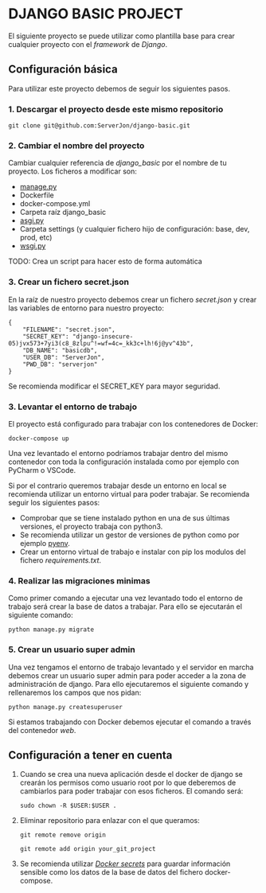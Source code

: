 # DJANGO BASIC PROJECT

El siguiente proyecto se puede utilizar como plantilla base para crear cualquier proyecto con el _framework_ de *Django*.

## Configuración básica

Para utilizar este proyecto debemos de seguir los siguientes pasos.

### 1. Descargar el proyecto desde este mismo repositorio

    git clone git@github.com:ServerJon/django-basic.git

### 2. Cambiar el nombre del proyecto

Cambiar cualquier referencia de *django_basic* por el nombre de tu proyecto. Los ficheros a modificar son:

- [manage.py](https://github.com/ServerJon/django-basic/blob/main/manage.py)
- Dockerfile
- docker-compose.yml
- Carpeta raíz django_basic
- [asgi.py](https://github.com/ServerJon/django-basic/blob/main/django_basic/asgi.py)
- Carpeta settings (y cualquier fichero hijo de configuración: base, dev, prod, etc)
- [wsgi.py](https://github.com/ServerJon/django-basic/blob/main/django_basic/wsgi.py)

TODO: Crea un script para hacer esto de forma automática

### 3. Crear un fichero secret.json

En la raíz de nuestro proyecto debemos crear un fichero _secret.json_ y crear las variables de entorno para nuestro proyecto:

    {
        "FILENAME": "secret.json",
        "SECRET_KEY": "django-insecure-05)jvx573+7yi3(c8_8zlpu^!=wf=4c=_kk3c+lh!6j@yv^43b",
        "DB_NAME": "basicdb",
        "USER_DB": "ServerJon",
        "PWD_DB": "serverjon"
    }

Se recomienda modificar el SECRET_KEY para mayor seguridad.

### 3. Levantar el entorno de trabajo

El proyecto está configurado para trabajar con los contenedores de Docker:

    docker-compose up

Una vez levantado el entorno podríamos trabajar dentro del mismo contenedor con toda la configuración instalada como por ejemplo con PyCharm o VSCode.

Si por el contrario queremos trabajar desde un entorno en local se recomienda utilizar un entorno virtual para poder trabajar. Se recomienda seguir los siguientes pasos:

- Comprobar que se tiene instalado python en una de sus últimas versiones, el proyecto trabaja con python3.
- Se recomienda utilizar un gestor de versiones de python como por ejemplo [pyenv](https://github.com/pyenv/pyenv).
- Crear un entorno virtual de trabajo e instalar con pip los modulos del fichero _requirements.txt_.

### 4. Realizar las migraciones minimas

Como primer comando a ejecutar una vez levantado todo el entorno de trabajo será crear la base de datos a trabajar. Para ello se ejecutarán el siguiente comando:

    python manage.py migrate

### 5. Crear un usuario super admin

Una vez tengamos el entorno de trabajo levantado y el servidor en marcha debemos crear un usuario super admin para poder acceder a la zona de administración de django. Para ello ejecutaremos el siguiente comando y rellenaremos los campos que nos pidan:

    python manage.py createsuperuser

Si estamos trabajando con Docker debemos ejecutar el comando a través del contenedor _web_.

## Configuración a tener en cuenta

1. Cuando se crea una nueva aplicación desde el docker de django se crearán los permisos como usuario root por lo que deberemos de cambiarlos para poder trabajar con esos ficheros. El comando será:

    `sudo chown -R $USER:$USER .`

2. Eliminar repositorio para enlazar con el que queramos:

    `git remote remove origin`

    `git remote add origin your_git_project`

3. Se recomienda utilizar _[Docker secrets](https://docs.docker.com/engine/swarm/secrets/)_ para guardar información sensible como los datos de la base de datos del fichero docker-compose.
